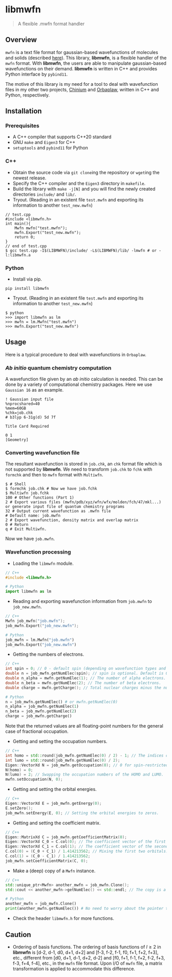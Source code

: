 # libmwfn
> A flexible .mwfn format handler

## Overview
`mwfn` is a text file format for gaussian-based wavefunctions of molecules and solids (described [here](https://doi.org/10.26434/chemrxiv-2021-lt04f-v6)).
This library, **libmwfn**, is a flexible handler of the `mwfn` format.
With **libmwfn**, the users are able to manipulate gaussian-based wavefunctions on their demand.
**libmwfn** is written in C++ and provides Python interface by `pybind11`.

The motive of this library is my need for a tool to deal with wavefunction files in my other two projects, [Chinium](https://github.com/FreemanTheMaverick/Chinium.git) and [Orbaplaw](https://github.com/FreemanTheMaverick/Orbaplaw.git), written in C++ and Python, respectively.

## Installation
### Prerequisites
* A C++ compiler that supports C++20 standard
* GNU `make` and `Eigen3` for C++
* `setuptools` and `pybind11` for Python
### C++
* Obtain the source code via `git clone`ing the repository or `wget`ing the newest release.
* Specify the C++ compiler and the `Eigen3` directory in `makefile`.
* Build the library with `make -j[N]` and you will find the newly created directories `include/` and `lib/`.
* Tryout. (Reading in an existent file `test.mwfn` and exporting its information to another `test_new.mwfn`)
```
// test.cpp
#include <libmwfn.h>
int main(){
	Mwfn mwfn("test.mwfn");
	mwfn.Export("test_new.mwfn");
	return 0;
}
// end of test.cpp
$ gcc test.cpp -I$(LIBMWFN)/include/ -L$(LIBMWFN)/lib/ -lmwfn # or -l:libmwfn.a
```
### Python
* Install via pip.
```
pip install libmwfn
```
* Tryout. (Reading in an existent file `test.mwfn` and exporting its information to another `test_new.mwfn`)
```
$ python
>>> import libmwfn as lm
>>> mwfn = lm.Mwfn("test.mwfn")
>>> mwfn.Export("test_new.mwfn")
```

## Usage
Here is a typical procedure to deal with wavefunctions in `Orbaplaw`.

### *Ab initio* quantum chemistry computation
A wavefunction file given by an *ab initio* calculation is needed.
This can be done by a variety of computational chemistry packages.
Here we use `Gaussian 16` as an example.
```
! Gaussian input file
%nprocshared=40
%mem=60GB
%chk=job.chk
# b3lyp 6-31g(d) 5d 7f

Title Card Required

0 1
[Geometry]
```

### Converting wavefunction file
The resultant wavefunction is stored in `job.chk`, an `chk` format file which is not supported by **libmwfn**.
We need to transform `job.chk` to `fchk` with `formchk` and then to `mwfn` format with `Multiwfn`.

```
$ # Shell
$ formchk job.chk # Now we have job.fchk
$ Multiwfn job.fchk
100 # Other functions (Part 1)
2 # Export various files (mwfn/pdb/xyz/wfn/wfx/molden/fch/47/mkl...) or generate input file of quantum chemistry programs
32 # Output current wavefunction as .mwfn file
# Default name: job.mwfn
2 # Export wavefunction, density matrix and overlap matrix
0 # Return
q # Exit Multiwfn.
```
Now we have `job.mwfn`.

### Wavefunction processing
+ Loading the `libmwfn` module.
```c++
// C++
#include <libmwfn.h>
```
```python
# Python
import libmwfn as lm
```

+ Reading and exporting wavefunction information from `job.mwfn` to `job_new.mwfn`.
```c++
// C++
Mwfn job_mwfn("job.mwfn");
job_mwfn.Export("job_new.mwfn");
```
```python
# Python
job_mwfn = lm.Mwfn("job.mwfn")
job_mwfn.Export("job_new.mwfn")
```

+ Getting the numbers of electrons.
```c++
// C++
int spin = 0; // 0 - default spin (depending on wavefunction types and functions); 1 - alpha; 2 - beta.
double n = job_mwfn.getNumElec(spin); // spin is optional. Default is 0, the total number of electrons of two spin types.
double n_alpha = mwfn.getNumElec(1); // The number of alpha electrons.
double n_beta = mwfn.getNumElec(2); // The number of beta electrons.
double charge = mwfn.getCharge(); // Total nuclear charges minus the number of electrons.
```
```python
# Python
n = job_mwfn.getNumElec() # or mwfn.getNumElec(0)
n_alpha = job_mwfn.getNumElec(1)
n_beta = job_mwfn.getNumElec(2)
charge = job_mwfn.getCharge()
```
Note that the returned values are all floating-point numbers for the general case of fractional occupation.

+ Getting and setting the occupation numbers.
```c++
// C++
int homo = std::round(job_mwfn.getNumElec(0) / 2) - 1; // The indices of the HOMO and LUMO.
int lumo = std::round(job_mwfn.getNumElec(0) / 2);
Eigen::VectorXd N = job_mwfn.getOccupation(0); // 0 for spin-restricted, 1 and 2 for alpha and beta in spin-unrestricted.
N(homo) = 0;
N(lumo) = 2; // Swapping the occupation numbers of the HOMO and LUMO.
mwfn.setOccupation(N, 0);
```

+ Getting and setting the orbital energies.
```c++
// C++
Eigen::VectorXd E = job_mwfn.getEnergy(0);
E.setZero();
job_mwfn.setEnergy(E, 0); // Setting the orbital energies to zeros.
```

+ Getting and setting the coefficient matrix.
```c++
// C++
Eigen::MatrixXd C = job_mwfn.getCoefficientMatrix(0);
Eigen::VectorXd C_0 = C.col(0); // The coefficient vector of the first orbital.
Eigen::VectorXd C_1 = C.col(1); // The coefficient vector of the second orbital.
C.col(0) = (C_0 + C_1) / 1.414213562; // Mixing the first two orbitals.
C.col(1) = (C_0 - C_1) / 1.414213562;
job_mwfn.setCoefficientMatrix(C, 0);
```

+ Make a (deep) copy of a `Mwfn` instance.
```c++
// C++
std::unique_ptr<Mwfn> another_mwfn = job_mwfn.Clone();
std::cout << another_mwfn->getNumElec() << std::endl; // The copy is a pointer.
```
```python
# Python
another_mwfn = job_mwfn.Clone()
print(another_mwfn.getNumElec()) # No need to worry about the pointer thing.
```

+ Check the header `libmwfn.h` for more functions.

## Caution
+ Ordering of basis functions.
The ordering of basis functions of $l \ge 2$ in **libmwfn** is [d-2, d-1, d0, d+1, d+2] and [f-3, f-2, f-1, f0, f+1, f+2, f+3], etc., different from [d0, d+1, d-1, d+2, d-2] and [f0, f+1, f-1, f+2, f-2, f+3, f-3, f+4, f-4], etc., in the `mwfn` file format.
Upon I/O of `mwfn` file, a matrix transformation is applied to accommodate this difference.
